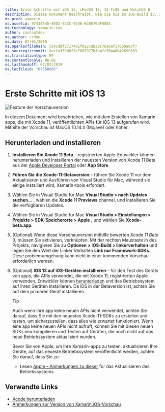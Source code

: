```yaml
---
title: Erste Schritte mit iOS 13, iPadOS 13, 13-TvOS und WatchOS 6
description: Dieses Dokument beschreibt, wie Sie bis zu iOS-Build 13, iPadOS 13, TvOS 13 und WatchOS 6-apps mit Xamarin zu erhalten. Es wird erläutert, wie Xcode 11 herunterladen und Aktualisieren von Visual Studio für Mac.
ms.prod: xamarin
ms.assetid: 97414545-85D2-433C-9246-63B6763F488A
ms.technology: xamarin-ios
author: conceptdev
ms.author: crdun
ms.date: 07/01/2019
ms.openlocfilehash: 554cddf5717401f912cab38c78a6af17659a0cf7
ms.sourcegitcommit: 8ecfa339d0f3e7687977bfe4fc96448942690183
ms.translationtype: MT
ms.contentlocale: de-DE
ms.lasthandoff: 07/03/2019
ms.locfileid: "67558685"
---
```

# <a name="get-started-with-ios-13"></a>Erste Schritte mit iOS 13

![Feature der Vorschauversion](~/media/shared/preview.png)

In diesem Dokument wird beschrieben, wie mit dem Erstellen von Xamarin-apps, die mit Xcode 11, veröffentlichten APIs für iOS 13 aufgerufen wird. Mithilfe der Vorschau ist MacOS 10.14.4 (Mojave) oder höher.

## <a name="download-and-install"></a>Herunterladen und installieren

1. **Installieren Sie Xcode 11 Beta** – registrierten Apple-Entwickler können herunterladen und Installieren der neuesten Version von Xcode 11 Beta aus der [Apple Developer Portal](https://developer.apple.com/download/) oder **App Store**.

2. **Führen Sie die Xcode-11-Betaversion** – führen Sie Xcode 11 vor dem Aktualisieren und Ausführen von Visual Studio für Mac, während sie einige installiert wird, Xamarin-tools erfordert.

3. Wählen Sie in Visual Studio für Mac **Visual Studio > nach Updates suchen...** , wählen die **Xcode 11 Previews** channel, und installieren Sie die verfügbaren Updates.

4. Wählen Sie in Visual Studio für Mac **Visual Studio > Einstellungen > Projekte > SDK-Speicherorte > Apple** , und wählen Sie **Xcode-beta.app**.

5. (Optional) Wenn diese Vorschauversion mithilfe bewerten _Xcode 11 Beta 3_, müssen Sie aktivieren, verknüpfen. Mit der rechten Maustaste in des Projekts, navigieren Sie zu **Optionen > iOS-Build > linkerverhalten** und legen Sie den Wert der Linker Verhalten **Link nur Framework-SDKs**. Diese problemumgehung kann nicht in einer kommenden Vorschau erforderlich werden.

6. (Optional) **IOS 13 auf iOS-Geräten installieren** – für den Test des Geräts von apps, die APIs verwendet, die mit Xcode 11, registrierten Apple verwenden, Entwickler können [herunterladen](https://developer.apple.com/download) und das Betriebssystem auf ihren Geräten installieren. Da iOS in der Betaversion ist, achten Sie auf dem primären Gerät installieren.

   > [!TIP]
   > Auch wenn Ihre app keine neuen APIs nicht verwendet, achten Sie darauf, dass Sie mit den neuesten Xcode-11-SDKs zu erstellen und testen, um sicherzustellen, dass alles wie erwartet funktioniert. Wenn eine app keine neuen APIs nicht aufruft, können Sie mit diesen neuen SDKs neu kompilieren und Testen auf Geräten, die noch nicht auf das neue Betriebssystem aktualisiert wurden.
   >
   > Bevor Sie von Apple, um Ihre Xamarin-apps zu testen. aktualisieren Ihre Geräte, auf das neueste Betriebssystem veröffentlicht werden, achten Sie darauf, dass Sie zu:
   >
   > - Lesen [Apple – Anmerkungen zu dieser](https://developer.apple.com/download/) für das Aktualisieren des Betriebssystems.

## <a name="related-links"></a>Verwandte Links

- [Xcode herunterladen](https://developer.apple.com/download/)
- [Anmerkungen zur Version von Xamarin.iOS-Vorschau](/xamarin/ios/release-notes/12/12.99)

